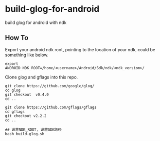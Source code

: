 # build-glog-for-android
build glog for android with ndk

## How To
Export your android ndk root, pointing to the location of your ndk, could be something like below.
```
export ANDROID_NDK_ROOT=/home/<username>/Android/Sdk/ndk/<ndk_version>/
```

Clone glog and gflags into this repo.
```
git clone https://github.com/google/glog/
cd glog
git checkout  v0.4.0
cd ..

git clone https://github.com/gflags/gflags
cd gflags
git checkout v2.2.2
cd ..

## 设置NDK_ROOT, 设置SDK路径
bash build-glog.sh
```
